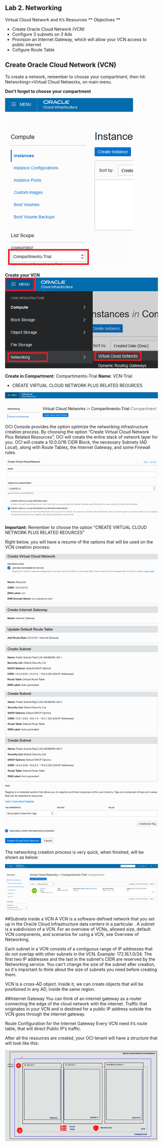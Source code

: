 
## Lab 2. Networking
Virtual Cloud Network and It’s Resources
** Objectives **
- Create Oracle Cloud Network (VCN)
- Configure 3 subnets on 3 Ads
- Provision an Internet Gateway, which will allow your VCN access to public internet
- Cofigure Route Table

## Create Oracle Cloud Network (VCN)
To create a network, remember to choose your compartment, then hit:  Networking>>Virtual Cloud Networks, on main menu.

**Don't forget to choose your compartment**

![](images/choose_compart.png)

**Create your VCN**
![](images/create_vcn.png)

**Create in Compartment**: Compartimento-Trial
**Name**: VCN-Trial
- CREATE VIRTUAL CLOUD NETWORK PLUS RELATED REOURCES

![](images/create_vcn_02.png)

OCI Console provides the option optimize the networking infrastructure creation process. By choosing the option “Create Virtual Cloud Network Plus Related Resources”, OCI will create the entire stack of network layer for you. OCI will create a  10.0.0/16 CIDR Block, the necessary Subnets (AD Local), along with Route Tables, the Internet Gateway, and some Firewall rules.

![](images/vcn_option.png)

**Important:** Remember to choose the option "CREATE VIRTUAL CLOUD NETWORK PLUS RELATED REOURCES"

Right below, you will have a resume of the options that will be used on the VCN creation process:

![](images/vcn_Resume.png)
![](images/vcn_Resume_02.png)

The networking creation process is very quick, when finished, will be shown as below:

![](images/vcn_creation.png)

##Subnets inside a VCN
A VCN is a software-defined network that you set up in the Oracle Cloud Infrastructure data centers in a particular . A subnet is a subdivision of a VCN. For an overview of VCNs, allowed size, default VCN components, and scenarios for using a VCN, see Overview of Networking.

Each subnet in a VCN consists of a contiguous range of IP addresses that do not overlap with other subnets in the VCN. Example: 172.16.1.0/24. The first two IP addresses and the last in the subnet's CIDR are reserved by the Networking service. You can't change the size of the subnet after creation, so it's important to think about the size of subnets you need before creating them. 

VCN is a cross-AD object. Inside it, we can create objects that will be positioned in any AD, inside the same region.

##Internet Gateway 
You can think of an internet gateway as a router connecting the edge of the cloud network with the internet. Traffic that originates in your VCN and is destined for a public IP address outside the VCN goes through the internet gateway. 

Route Configuration for the Internet Gateway
Every VCN need it’s route table, that will direct Public IP’s traffic. 

After all the resources are created, your OCI tenant will have a structure that will look like this:

![](images/tenant.png)